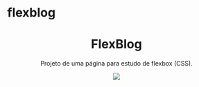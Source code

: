 # flexblog<h1 align="center">FlexBlog</h1>
<p align="center">Projeto de uma página para estudo de flexbox (CSS).</p>
<p align="center">
  <img src="https://img.shields.io/static/v1?label=Blog&message=FlexBlog&color=7159c1&style=for-the-badge&logo=ghost"/>
</p>
